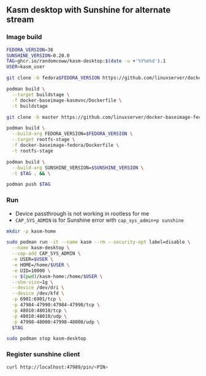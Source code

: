 ## Kasm desktop with Sunshine for alternate stream

### Image build

```bash
FEDORA_VERSION=38
SUNSHINE_VERSION=0.20.0
TAG=ghcr.io/randomcoww/kasm-desktop:$(date -u +'%Y%m%d').1
USER=kasm_user

git clone -b fedora$FEDORA_VERSION https://github.com/linuxserver/docker-baseimage-kasmvnc.git

podman build \
  --target buildstage \
  -f docker-baseimage-kasmvnc/Dockerfile \
  -t buildstage

git clone -b master https://github.com/linuxserver/docker-baseimage-fedora.git

podman build \
  --build-arg FEDORA_VERSION=$FEDORA_VERSION \
  --target rootfs-stage \
  -f docker-baseimage-fedora/Dockerfile \
  -t rootfs-stage

podman build \
  --build-arg SUNSHINE_VERSION=$SUNSHINE_VERSION \
  -t $TAG . && \

podman push $TAG
```

### Run

- Device passthrough is not working in rootless for me
- `CAP_SYS_ADMIN` is for Sunshine error with `cap_sys_admin+p sunshine`

```bash
mkdir -p kasm-home

sudo podman run -it --name kasm --rm --security-opt label=disable \
  --name kasm-desktop \
  --cap-add CAP_SYS_ADMIN \
  -e USER=$USER \
  -e HOME=/home/$USER \
  -e UID=10000 \
  -v $(pwd)/kasm-home:/home/$USER \
  --shm-size=1g \
  --device /dev/dri \
  --device /dev/kfd \
  -p 6901:6901/tcp \
  -p 47984-47990:47984-47990/tcp \
  -p 48010:48010/tcp \
  -p 48010:48010/udp \
  -p 47998-48000:47998-48000/udp \
  $TAG

sudo podman stop kasm-desktop
```

### Register sunshine client

```bash
curl http://localhost:47989/pin/<PIN>
```